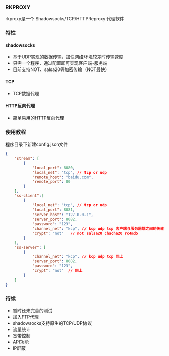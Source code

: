 ### RKPROXY

rkproxy是一个 Shadowsocks/TCP/HTTPReproxy 代理软件


### 特性

#### shadowsocks

- 基于UDP实现的数据传输，加快网络环境较差时传输速度
- 只需一个程序，通过配置即可实现客户端-服务端
- 目前支持NOT、salsa20等加密传输（NOT最快）

#### TCP

- TCP数据代理

#### HTTP反向代理

- 简单易用的HTTP反向代理

### 使用教程

程序目录下新建config.json文件
```json
{
    "stream": [
        {
            "local_port": 8080,
            "local_net": "tcp", // tcp or udp
            "remote_host": "baidu.com",
            "remote_port": 80
        }
    ],
    "ss-client":[
        {
            "local_net": "tcp", // tcp or udp
            "local_port": 8081,
            "server_host": "127.0.0.1",
            "server_port": 8082,
            "password": "123",
            "channel_net": "kcp", // kcp udp tcp 客户端与服务器端之间的传输协议
            "crypt": "not"   // not salsa20 chacha20 rc4md5 
        }
    ],
    "ss-server": [
        {
            "channel_net": "kcp", // kcp udp tcp 同上 
            "server_port": 8082,
            "password": "123",
            "crypt": "not"  // 同上
        }
    ]
}
```

### 待续

- 暂时还未完善的测试
- 加入FTP代理
- shadowsocks支持原生的TCP/UDP协议
- 流量统计
- 宽带控制
- API功能
- IP屏蔽